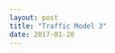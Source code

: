 ```yaml
---
layout: post
title: "Traffic Model 3"
date: 2017-01-20
---
```

<script src="/js/libraries/p5.js" type="text/javascript"></script>
<script src="/js/libraries/p5.dom.js" type="text/javascript"></script>
<script src="/js/discrete_car_perfect.js" type="text/javascript"></script>

<div id="cars" style="display: flex;justify-content: center;"></div><br><br>
